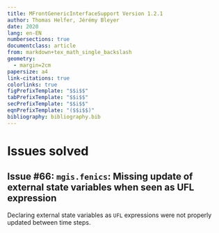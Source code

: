 ```yaml
---
title: MFrontGenericInterfaceSupport Version 1.2.1 
author: Thomas Helfer, Jérémy Bleyer
date: 2020
lang: en-EN
numbersections: true
documentclass: article
from: markdown+tex_math_single_backslash
geometry:
  - margin=2cm
papersize: a4
link-citations: true
colorlinks: true
figPrefixTemplate: "$$i$$"
tabPrefixTemplate: "$$i$$"
secPrefixTemplate: "$$i$$"
eqnPrefixTemplate: "($$i$$)"
bibliography: bibliography.bib
---
```


# Issues solved

## Issue #66: `mgis.fenics`: Missing update of external state variables when seen as UFL expression

Declaring external state variables as `UFL` expressions were not properly updated between time steps.
